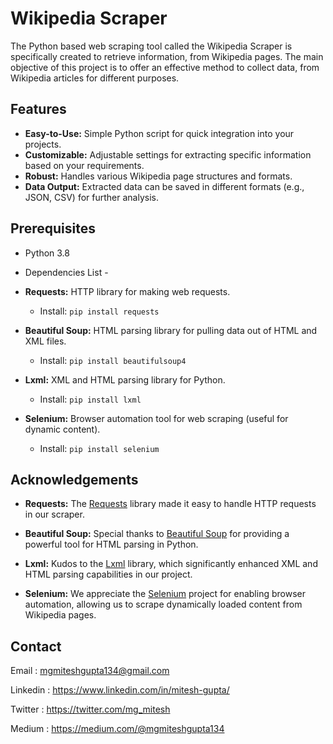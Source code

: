 # Wikipedia Scraper

The Python based web scraping tool called the Wikipedia Scraper is specifically created to retrieve information, from Wikipedia pages. The main objective of this project is to offer an effective method to collect data, from Wikipedia articles for different purposes.



## Features

- **Easy-to-Use:** Simple Python script for quick integration into your projects.
- **Customizable:** Adjustable settings for extracting specific information based on your requirements.
- **Robust:** Handles various Wikipedia page structures and formats.
- **Data Output:** Extracted data can be saved in different formats (e.g., JSON, CSV) for further analysis.

## Prerequisites
- Python 3.8
- Dependencies List -
- **Requests:** HTTP library for making web requests.
  - Install: `pip install requests`

- **Beautiful Soup:** HTML parsing library for pulling data out of HTML and XML files.
  - Install: `pip install beautifulsoup4`

- **Lxml:** XML and HTML parsing library for Python.
  - Install: `pip install lxml`

- **Selenium:** Browser automation tool for web scraping (useful for dynamic content).
  - Install: `pip install selenium`
## Acknowledgements

- **Requests:** The [Requests](https://docs.python-requests.org/en/latest/) library made it easy to handle HTTP requests in our scraper.

- **Beautiful Soup:** Special thanks to [Beautiful Soup](https://www.crummy.com/software/BeautifulSoup/) for providing a powerful tool for HTML parsing in Python.

- **Lxml:** Kudos to the [Lxml](https://lxml.de/) library, which significantly enhanced XML and HTML parsing capabilities in our project.

- **Selenium:** We appreciate the [Selenium](https://www.selenium.dev/) project for enabling browser automation, allowing us to scrape dynamically loaded content from Wikipedia pages.

## Contact
Email : mgmiteshgupta134@gmail.com

Linkedin : https://www.linkedin.com/in/mitesh-gupta/

Twitter : https://twitter.com/mg_mitesh

Medium : https://medium.com/@mgmiteshgupta134
